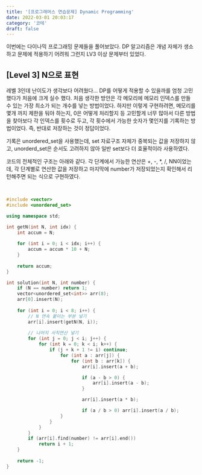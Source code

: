```yaml
---
title: '[프로그래머스 연습문제] Dynamic Programming'
date: 2022-03-01 20:03:17
category: '코테'
draft: false
---
```


이번에는 다이나믹 프로그래밍 문제들을 풀어보았다.
DP 알고리즘은 개념 자체가 생소하고 문제에 적용하기 어려워 그런지 LV3 이상 문제부터 있었다.


## [Level 3] N으로 표현


레벨 3인데 난이도가 생각보다 어려웠다... DP를 어떻게 적용할 수 있을까를 엄청 고민했다가 처음에 크게 실수 했다.
처음 생각한 방안은 각 메모리에 메모리 인덱스를 만들 수 있는 가장 최소가 되는 개수를 넣는 방법이었다.
하지만 이렇게 구현하려면, 메모리를 몇개 까지 제한을 둬야 하는지, 0은 어떻게 처리할지 등 고민할게 너무 많아서 다른 방법을 찾아보다
각 인덱스를 횟수로 두고, 각 횟수에서 가능한 숫자가 몇인지를 기록하는 방법이었다.
즉, 반대로 저장하는 것이 정답이었다.


기록은 unordered_set을 사용했는데, set 자료구조 자체가 중복되는 값을 저장하지 않고,
unorderd_set은 순서도 고려하지 않아 일반 set보다 더 효율적이라 사용하였다.


코드의 전체적인 구조는 아래와 같다.
각 단계에서 가능한 연산은 +, -, *, /, NN이었는데, 각 단계별로 연산한 값을 저장하고
마지막에 number가 저장되었는지 확인해서 리턴해주면 되는 식으로 구현하였다.


</br>

```c++
#include <vector>
#include <unordered_set>

using namespace std;

int getN(int N, int idx) {
    int accum = N;
    
    for (int i = 0; i < idx; i++) {
        accum = accum * 10 + N;
    }
    
    return accum;
}

int solution(int N, int number) {
    if (N == number) return 1;
    vector<unordered_set<int>> arr(8);
    arr[0].insert(N);
    
    for (int i = 0; i < 8; i++) {
        // N 연속 붙이는 부분 넣기
        arr[i].insert(getN(N, i));
        
        // 나머지 사칙연산 넣기
        for (int j = 0; j < i; j++) {
            for (int k = 0; k < i; k++) {
                if (j + k + 1 != i) continue;
                    for (int a : arr[j]) {
                        for (int b : arr[k]) {
                            arr[i].insert(a + b);

                            if (a - b > 0) {
                                arr[i].insert(a - b);
                            }

                            arr[i].insert(a * b);

                            if (a / b > 0) arr[i].insert(a / b);
                    }
                }
            }
        }
        if (arr[i].find(number) != arr[i].end())
            return i + 1; 
    }
    
    return -1;
}
```

</br>